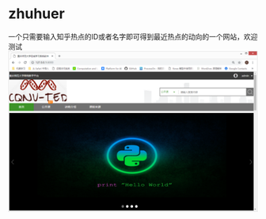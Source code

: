 # zhuhuer
一个只需要输入知乎热点的ID或者名字即可得到最近热点的动向的一个网站，欢迎测试
  ![logo](https://github.com/CarryChang/CQNU-TED/blob/master/pic/index.png)
